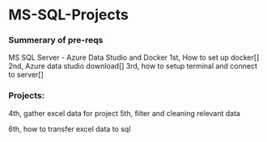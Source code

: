 # MS-SQL-Projects

### Summerary of pre-reqs
MS SQL Server - Azure Data Studio and Docker
1st, How to set up docker[]
2nd, Azure data studio download[]
3rd, how to setup terminal and connect to server[]

### Projects: 
4th, gather excel data for project
5th, filter and cleaning relevant data


6th, how to transfer excel data to sql
